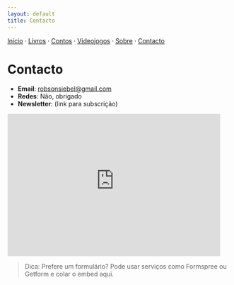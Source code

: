 ```yaml
---
layout: default
title: Contacto
---
```

[Início](index.md) · [Livros](livros.md) · [Contos](contos.md) · [Videojogos](videojogos.md) · [Sobre](sobre.md) · [Contacto](contacto.md)

# Contacto

- **Email**: <robsonsiebel@gmail.com>
- **Redes**: Não, obrigado
- **Newsletter**: (link para subscrição)

<iframe src="https://robsonsiebel.substack.com/embed" width="480" height="320" style="border:1px solid #EEE; background:white;" frameborder="0" scrolling="no"></iframe>

> Dica: Prefere um formulário? Pode usar serviços como Formspree ou Getform e colar o embed aqui.
